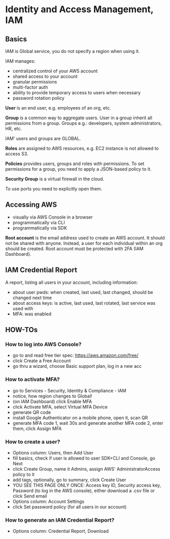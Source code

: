 # Identity and Access Management, IAM

## Basics

IAM is Global service, you do not specify a region when using it.

IAM manages:

- centralized control of your AWS account
- shared access to your account
- granular permissions
- multi-factor auth
- ability to provide temporary access to users when necessary
- password rotation policy

**User** is an end user, e.g. employees of an org, etc.

**Group** is a common way to aggregate users. User in a group inherit all permissions from a group.
Groups e.g.: developers, system administrators, HR, etc.

IAM' users and groups are GLOBAL.

**Roles** are assigned to AWS resources, e.g. EC2 instance is not allowed to access S3.

**Policies** provides users, groups and roles with permissions. To set permissions for a group, you
need to apply a JSON-based policy to it.

**Security Group** is a virtual firewall in the cloud.

To use ports you need to explicitly open them.

## Accessing AWS

- visually via AWS Console in a browser
- programmatically via CLI
- programmatically via SDK

**Root account** is the email address used to create an AWS account. It should not be shared with
anyone. Instead, a user for each individual within an org should be created. Root account must be
protected with 2FA (IAM Dashboard).

## IAM Credential Report

A report, listing all users in your account, including information:

- about user pwds: when created, last used, last changed, should be changed next time
- about access keys: is active, last used, last rotated, last service was used with
- MFA: was enabled

## HOW-TOs

### How to log into AWS Console?

- go to and read free tier spec: https://aws.amazon.com/free/
- click Create a Free Account
- go thru a wizard, choose Basic support plan, log in a new acc

### How to activate MFA?

- go to Services - Security, Identity & Compliance - IAM
- notice, how region changes to Global!
- (on IAM Dashboard) click Enable MFA
- click Activate MFA, select Virtual MFA Device
- generate QR code
- install Google Authenticator on a mobile phone, open it, scan QR
- generate MFA code 1, wait 30s and generate another MFA code 2, enter them, click Assign MFA

### How to create a user?

- Options column: Users, then Add User
- fill basics, check if user is allowed to user SDK+CLI and Console, go Next
- click Create Group, name it Admins, assign AWS' AdministratorAccess policy to it
- add tags, optionally, go to summary, click Create User
- YOU SEE THIS PAGE ONLY ONCE: Access key ID, Security access key, Password (to log in the AWS
  console), either download a .csv file or click Send email
- Options column: Account Settings
- click Set password policy (for all users in our account)

### How to generate an IAM Credential Report?

- Options column: Credential Report, Download
